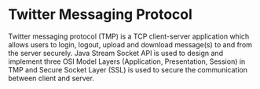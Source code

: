 # Twitter Messaging Protocol

Twitter messaging protocol (TMP) is a TCP client-server application which allows users to login, logout, upload and download message(s) to and from the server securely. 
Java Stream Socket API is used to design and implement three OSI Model Layers (Application, Presentation, Session) in TMP and 
Secure Socket Layer (SSL) is used to secure the communication between client and server. 
